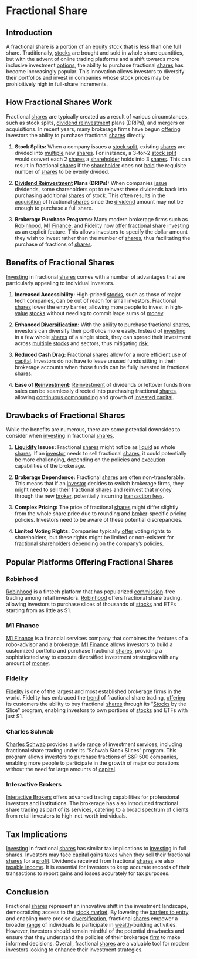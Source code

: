 # Fractional Share

## Introduction
A fractional share is a portion of an [equity](../e/equity.md) stock that is less than one full share. Traditionally, [stocks](../s/stock.md) are bought and sold in whole share quantities, but with the advent of online trading platforms and a shift towards more inclusive investment [options](../o/options.md), the ability to purchase fractional [shares](../s/shares.md) has become increasingly popular. This innovation allows investors to diversify their portfolios and invest in companies whose stock prices may be prohibitively high in full-share increments.

## How Fractional Shares Work
Fractional [shares](../s/shares.md) are typically created as a result of various circumstances, such as stock splits, [dividend reinvestment](../d/dividend_reinvestment.md) plans (DRIPs), and mergers or acquisitions. In recent years, many brokerage firms have begun [offering](../o/offering.md) investors the ability to purchase fractional [shares](../s/shares.md) directly.

1. **Stock Splits:** When a company issues a [stock split](../s/stock_split.md), existing [shares](../s/shares.md) are divided into [multiple](../m/multiple.md) new [shares](../s/shares.md). For instance, a 3-for-2 [stock split](../s/stock_split.md) would convert each 2 [shares](../s/shares.md) a [shareholder](../s/shareholder.md) holds into 3 [shares](../s/shares.md). This can result in fractional [shares](../s/shares.md) if the [shareholder](../s/shareholder.md) does not [hold](../h/hold.md) the requisite number of [shares](../s/shares.md) to be evenly divided.

2. **[Dividend Reinvestment](../d/dividend_reinvestment.md) Plans (DRIPs):** When companies [issue](../i/issue.md) dividends, some shareholders opt to reinvest these dividends back into purchasing additional [shares](../s/shares.md) of stock. This often results in the [acquisition](../a/acquisition.md) of fractional [shares](../s/shares.md) since the [dividend](../d/dividend.md) amount may not be enough to purchase a full share.

3. **Brokerage Purchase Programs:** Many modern brokerage firms such as [Robinhood](../r/robinhood.md), [M1](../m/m1.md) [Finance](../f/finance.md), and Fidelity now [offer](../o/offer.md) fractional share [investing](../i/investing.md) as an explicit feature. This allows investors to specify the dollar amount they wish to invest rather than the number of [shares](../s/shares.md), thus facilitating the purchase of fractions of [shares](../s/shares.md).

## Benefits of Fractional Shares
[Investing](../i/investing.md) in fractional [shares](../s/shares.md) comes with a number of advantages that are particularly appealing to individual investors.

1. **Increased Accessibility:** High-priced [stocks](../s/stock.md), such as those of major tech companies, can be out of reach for small investors. Fractional [shares](../s/shares.md) lower the entry barrier, allowing more people to invest in high-[value](../v/value.md) [stocks](../s/stock.md) without needing to commit large sums of [money](../m/money.md).

2. **Enhanced [Diversification](../d/diversification.md):** With the ability to purchase fractional [shares](../s/shares.md), investors can diversify their portfolios more easily. Instead of [investing](../i/investing.md) in a few whole [shares](../s/shares.md) of a single stock, they can spread their investment across [multiple](../m/multiple.md) [stocks](../s/stock.md) and sectors, thus mitigating [risk](../r/risk.md).

3. **Reduced Cash Drag:** Fractional [shares](../s/shares.md) allow for a more efficient use of [capital](../c/capital.md). Investors do not have to leave unused funds sitting in their brokerage accounts when those funds can be fully invested in fractional [shares](../s/shares.md).

4. **Ease of [Reinvestment](../r/reinvestment.md):** [Reinvestment](../r/reinvestment.md) of dividends or leftover funds from sales can be seamlessly directed into purchasing fractional [shares](../s/shares.md), allowing [continuous compounding](../c/continuous_compounding.md) and growth of [invested capital](../i/invested_capital.md).

## Drawbacks of Fractional Shares
While the benefits are numerous, there are some potential downsides to consider when [investing](../i/investing.md) in fractional [shares](../s/shares.md).

1. **[Liquidity](../l/liquidity.md) Issues:** Fractional [shares](../s/shares.md) might not be as [liquid](../l/liquid.md) as whole [shares](../s/shares.md). If an [investor](../i/investor.md) needs to sell fractional [shares](../s/shares.md), it could potentially be more challenging, depending on the policies and [execution](../e/execution.md) capabilities of the brokerage.

2. **Brokerage Dependence:** Fractional [shares](../s/shares.md) are often non-transferable. This means that if an [investor](../i/investor.md) decides to switch brokerage firms, they might need to sell their fractional [shares](../s/shares.md) and reinvest that [money](../m/money.md) through the new [broker](../b/broker.md), potentially incurring [transaction fees](../t/transaction_fees.md).

3. **Complex Pricing:** The price of fractional [shares](../s/shares.md) might differ slightly from the whole share price due to rounding and [broker](../b/broker.md)-specific pricing policies. Investors need to be aware of these potential discrepancies.

4. **Limited Voting Rights:** Companies typically [offer](../o/offer.md) voting rights to shareholders, but these rights might be limited or non-existent for fractional shareholders depending on the company’s policies.

## Popular Platforms Offering Fractional Shares

### Robinhood
[Robinhood](https://robinhood.com) is a fintech platform that has popularized [commission](../c/commission.md)-free trading among retail investors. [Robinhood](../r/robinhood.md) offers fractional share trading, allowing investors to purchase slices of thousands of [stocks](../s/stock.md) and ETFs starting from as little as $1.

### M1 Finance
[M1 Finance](https://www.m1finance.com) is a financial services company that combines the features of a robo-advisor and a brokerage. [M1](../m/m1.md) [Finance](../f/finance.md) allows investors to build a customized portfolio and purchase fractional [shares](../s/shares.md), providing a sophisticated way to execute diversified investment strategies with any amount of [money](../m/money.md).

### Fidelity
[Fidelity](https://www.fidelity.com) is one of the largest and most established brokerage firms in the world. Fidelity has embraced the [trend](../t/trend.md) of fractional share trading, [offering](../o/offering.md) its customers the ability to buy fractional [shares](../s/shares.md) through its “[Stocks](../s/stock.md) by the Slice” program, enabling investors to own portions of [stocks](../s/stock.md) and ETFs with just $1.

### Charles Schwab
[Charles Schwab](https://www.schwab.com) provides a wide [range](../r/range.md) of investment services, including fractional share trading under its “Schwab Stock Slices” program. This program allows investors to purchase fractions of S&P 500 companies, enabling more people to participate in the growth of major corporations without the need for large amounts of [capital](../c/capital.md).

### Interactive Brokers
[Interactive Brokers](https://www.interactivebrokers.com) offers advanced trading capabilities for professional investors and institutions. The brokerage has also introduced fractional share trading as part of its services, catering to a broad spectrum of clients from retail investors to high-net-worth individuals.

## Tax Implications
[Investing](../i/investing.md) in fractional [shares](../s/shares.md) has similar tax implications to [investing](../i/investing.md) in full [shares](../s/shares.md). Investors may face [capital](../c/capital.md) gains [taxes](../t/taxes.md) when they sell their fractional [shares](../s/shares.md) for a [profit](../p/profit.md). Dividends received from fractional [shares](../s/shares.md) are also [taxable income](../t/taxable_income.md). It is essential for investors to keep accurate records of their transactions to report gains and losses accurately for tax purposes.

## Conclusion
Fractional [shares](../s/shares.md) represent an innovative shift in the investment landscape, democratizing access to the [stock market](../s/stock_market.md). By lowering the [barriers to entry](../b/barriers_to_entry.md) and enabling more precise [diversification](../d/diversification.md), fractional [shares](../s/shares.md) empower a broader [range](../r/range.md) of individuals to participate in [wealth](../w/wealth.md)-building activities. However, investors should remain mindful of the potential drawbacks and ensure that they understand the policies of their brokerage [firm](../f/firm.md) to make informed decisions. Overall, fractional [shares](../s/shares.md) are a valuable tool for modern investors looking to enhance their investment strategies.

